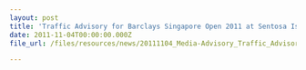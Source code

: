 ```yaml
---
layout: post
title: 'Traffic Advisory for Barclays Singapore Open 2011 at Sentosa Island'
date: 2011-11-04T00:00:00.000Z
file_url: /files/resources/news/20111104_Media-Advisory_Traffic_Advisory_for_Barclays_Singapore_Open_2011_at_Sentosa_Island.pdf

---
```


